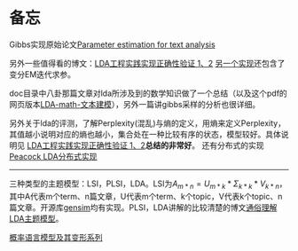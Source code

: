 # 备忘

Gibbs实现原始论文[Parameter estimation for text analysis](http://www.arbylon.net/publications/text-est.pdf)

另外一些值得看的博文：[LDA工程实践实现正确性验证 1、2](http://www.flickering.cn/nlp/2014/07/lda%E5%B7%A5%E7%A8%8B%E5%AE%9E%E8%B7%B5%E4%B9%8B%E7%AE%97%E6%B3%95%E7%AF%87-1%E7%AE%97%E6%B3%95%E5%AE%9E%E7%8E%B0%E6%AD%A3%E7%A1%AE%E6%80%A7%E9%AA%8C%E8%AF%81/) [另一个实现](https://github.com/elplatt/lda-gibbs-em)还包含了变分EM迭代求参。

doc目录中八卦那篇文章对lda所涉及到的数学知识做了一个总结（以及这个pdf的网页版本[LDA-math-文本建模](http://cos.name/2013/03/lda-math-text-modeling/)），另外一篇讲gibbs采样的分析也很详细。

另外关于lda的评测，了解Perplexity(混乱)与熵的定义，用熵来定义Perplexity，其值越小说明对应的熵也越小，集合处在一种比较有序的状态，模型较好。具体说明见
[LDA工程实践实现正确性验证 1、2](http://www.flickering.cn/nlp/2014/07/lda%E5%B7%A5%E7%A8%8B%E5%AE%9E%E8%B7%B5%E4%B9%8B%E7%AE%97%E6%B3%95%E7%AF%87-1%E7%AE%97%E6%B3%95%E5%AE%9E%E7%8E%B0%E6%AD%A3%E7%A1%AE%E6%80%A7%E9%AA%8C%E8%AF%81/)**总结的非常好**。
还有分布式的实现 [Peacock LDA分布式实现](http://forum.ai100.com.cn/blog/thread/ml-2015-03-03-3816245109043572/)

---

三种类型的主题模型：LSI，PLSI，LDA。LSI为$A_{m*n}=U_{m*k}*\Sigma_{k*k}*V_{k*n}$，其中A代表m个term、n篇文章，U代表m个term、k个topic，V代表k个topic、n篇文章。开源库[gensim](https://github.com/mahatmaWM/gensim)均有实现。PLSI，LDA讲解的比较清楚的博文[通俗理解LDA主题模型](http://blog.csdn.net/v_july_v/article/details/41209515)。

[概率语言模型及其变形系列](http://www.52nlp.cn/%E6%A6%82%E7%8E%87%E8%AF%AD%E8%A8%80%E6%A8%A1%E5%9E%8B%E5%8F%8A%E5%85%B6%E5%8F%98%E5%BD%A2%E7%B3%BB%E5%88%97-lda%E5%8F%8Agibbs-sampling)
